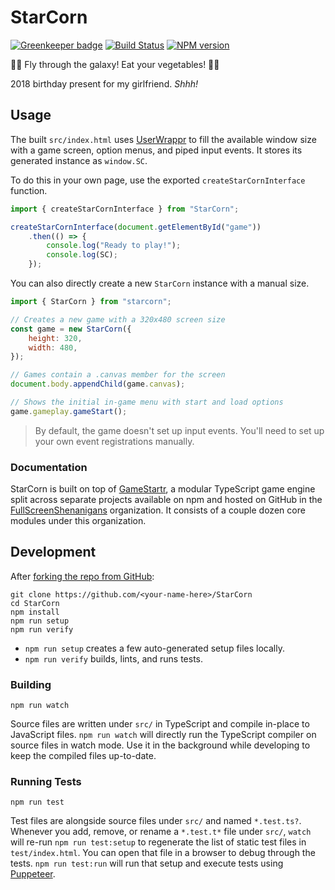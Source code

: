 <!-- {{Top}} -->
# StarCorn
[![Greenkeeper badge](https://badges.greenkeeper.io/JoshuaKGoldberg/StarCorn.svg)](https://greenkeeper.io/)
[![Build Status](https://travis-ci.org/JoshuaKGoldberg/StarCorn.svg?branch=master)](https://travis-ci.org/JoshuaKGoldberg/StarCorn)
[![NPM version](https://badge.fury.io/js/starcorn.svg)](http://badge.fury.io/js/starcorn)

🌟🌽 Fly through the galaxy! Eat your vegetables! 🌽🌟
<!-- {{/Top}} -->

2018 birthday present for my girlfriend.
_Shhh!_

## Usage

The built `src/index.html` uses [UserWrappr](https://github.com/JoshuakGoldberg/UserWrappr) to fill the available window size with a game screen, option menus, and piped input events.
It stores its generated instance as `window.SC`.

To do this in your own page, use the exported `createStarCornInterface` function.

```javascript
import { createStarCornInterface } from "StarCorn";

createStarCornInterface(document.getElementById("game"))
    .then(() => {
        console.log("Ready to play!");
        console.log(SC);
    });
```

You can also directly create a new `StarCorn` instance with a manual size.

```javascript
import { StarCorn } from "starcorn";

// Creates a new game with a 320x480 screen size
const game = new StarCorn({
    height: 320,
    width: 480,
});

// Games contain a .canvas member for the screen
document.body.appendChild(game.canvas);

// Shows the initial in-game menu with start and load options
game.gameplay.gameStart();
```

> By default, the game doesn't set up input events.
> You'll need to set up your own event registrations manually.

### Documentation

StarCorn is built on top of [GameStartr](https://github.com/FullScreenShenanigans/GameStartr), a modular TypeScript game engine split across separate projects available on npm and hosted on GitHub in the [FullScreenShenanigans](https://github.com/FullScreenShenanigans) organization.
It consists of a couple dozen core modules under this organization.

<!-- {{Development}} -->
## Development

After [forking the repo from GitHub](https://help.github.com/articles/fork-a-repo/):

```
git clone https://github.com/<your-name-here>/StarCorn
cd StarCorn
npm install
npm run setup
npm run verify
```

* `npm run setup` creates a few auto-generated setup files locally.
* `npm run verify` builds, lints, and runs tests.

### Building

```shell
npm run watch
```

Source files are written under `src/` in TypeScript and compile in-place to JavaScript files.
`npm run watch` will directly run the TypeScript compiler on source files in watch mode.
Use it in the background while developing to keep the compiled files up-to-date.

### Running Tests

```shell
npm run test
```

Test files are alongside source files under `src/` and named `*.test.ts?`.
Whenever you add, remove, or rename a `*.test.t*` file under `src/`, `watch` will re-run `npm run test:setup` to regenerate the list of static test files in `test/index.html`.
You can open that file in a browser to debug through the tests.
`npm run test:run` will run that setup and execute tests using [Puppeteer](https://github.com/GoogleChrome/puppeteer).
<!-- {{/Development}} -->
